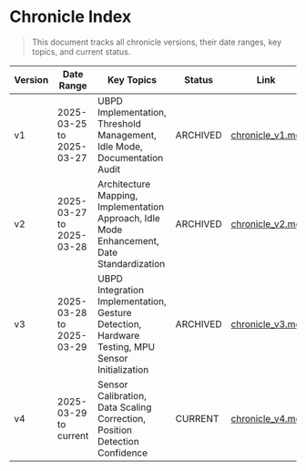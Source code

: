 # Chronicle Index

> This document tracks all chronicle versions, their date ranges, key topics, and current status.

| Version | Date Range | Key Topics | Status | Link |
|---------|------------|------------|--------|------|
| v1 | 2025-03-25 to 2025-03-27 | UBPD Implementation, Threshold Management, Idle Mode, Documentation Audit | ARCHIVED | [chronicle_v1.md](../archive/chronicles/chronicle_v1.md) |
| v2 | 2025-03-27 to 2025-03-28 | Architecture Mapping, Implementation Approach, Idle Mode Enhancement, Date Standardization | ARCHIVED | [chronicle_v2.md](../archive/chronicles/chronicle_v2.md) |
| v3 | 2025-03-28 to 2025-03-29 | UBPD Integration Implementation, Gesture Detection, Hardware Testing, MPU Sensor Initialization | ARCHIVED | [chronicle_v3.md](../archive/chronicles/chronicle_v3.md) |
| v4 | 2025-03-29 to current | Sensor Calibration, Data Scaling Correction, Position Detection Confidence | CURRENT | [chronicle_v4.md](./chronicle_v4.md) | 